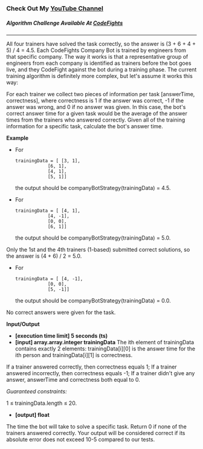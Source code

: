 ### Check Out My [YouTube Channel](https://www.YouTube.com/CodingTutorials360)

##### Algorithm Challenge Available At [CodeFights](https://codefights.com/company-challenges/codefights/gJMBmTwHHMF8mbQvH)

---

All four trainers have solved the task correctly, so the answer is (3 + 6 + 4 + 5) / 4 = 4.5.
Each CodeFights Company Bot is trained by engineers from that specific company. The way it works is that a representative group of engineers from each company is identified as trainers before the bot goes live, and they CodeFight against the bot during a training phase. The current training algorithm is definitely more complex, but let's assume it works this way:

For each trainer we collect two pieces of information per task [answerTime, correctness], where correctness is 1 if the answer was correct, -1 if the answer was wrong, and 0 if no answer was given. In this case, the bot's correct answer time for a given task would be the average of the answer times from the trainers who answered correctly. Given all of the training information for a specific task, calculate the bot's answer time.

**Example**

- For

      trainingData = [ [3, 1],
                  [6, 1],
                  [4, 1],
                  [5, 1]]

  the output should be companyBotStrategy(trainingData) = 4.5.

- For

      trainingData = [ [4, 1],
                  [4, -1],
                  [0, 0],
                  [6, 1]]

  the output should be companyBotStrategy(trainingData) = 5.0.

Only the 1st and the 4th trainers (1-based) submitted correct solutions, so the answer is (4 + 6) / 2 = 5.0.

- For

      trainingData = [ [4, -1],
                  [0, 0],
                  [5, -1]]

  the output should be companyBotStrategy(trainingData) = 0.0.

No correct answers were given for the task.

**Input/Output**

- **[execution time limit] 5 seconds (ts)**
- **[input] array.array.integer trainingData**
  The ith element of trainingData contains exactly 2 elements: trainingData[i][0] is the answer time for the ith person and trainingData[i][1] is correctness.

If a trainer answered correctly, then correctness equals 1;
If a trainer answered incorrectly, then correctness equals -1;
If a trainer didn't give any answer, answerTime and correctness both equal to 0.

_Guaranteed constraints:_

1 ≤ trainingData.length ≤ 20.

- **[output] float**

The time the bot will take to solve a specific task. Return 0 if none of the trainers answered correctly. Your output will be considered correct if its absolute error does not exceed 10-5 compared to our tests.
